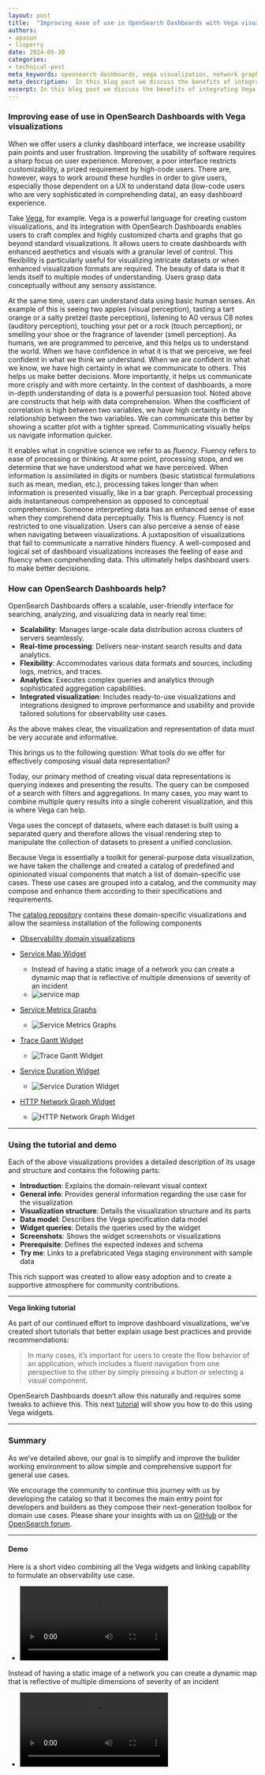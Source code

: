 ```yaml
---
layout: post
title:  "Improving ease of use in OpenSearch Dashboards with Vega visualizations"
authors:
- apasun
- lioperry
date: 2024-05-30
categories:
- technical-post
meta_keywords: opensearch dashboards, vega visualization, network graph 
meta_description:  In this blog post we discuss the benefits of integrating Vega, a toolkit for general-purpose data visualization with OpenSearch 
excerpt: In this blog post we discuss the benefits of integrating Vega, a toolkit for general-purpose data visualization.
---
```


### Improving ease of use in OpenSearch Dashboards with Vega visualizations
When we offer users a clunky dashboard interface, we increase usability pain points and user frustration. Improving the usability of software requires a sharp focus on user experience. Moreover, a poor interface restricts customizability, a prized requirement by high-code users. There are, however, ways to work around these hurdles in order to give users, especially those dependent on a UX to understand data (low-code users who are very sophisticated in comprehending data), an easy dashboard experience.

Take [Vega](https://github.com/opensearch-project/opensearch-catalog/blob/main/visualizations/DashboardLinkingNavigation.md), for example.
Vega is a powerful language for creating custom visualizations, and its integration with OpenSearch Dashboards enables users to craft complex and highly customized charts and graphs that go beyond standard visualizations. It allows users to create dashboards with enhanced aesthetics and visuals with a granular level of control. This flexibility is particularly useful for visualizing intricate datasets or when enhanced visualization formats are required.
The beauty of data is that it lends itself to multiple modes of understanding. Users grasp data conceptually without any sensory assistance.

At the same time, users can understand data using basic human senses. An example of this is seeing two apples (visual perception), tasting a tart orange or a salty pretzel (taste perception), listening to A0 versus C8 notes  (auditory perception), touching your pet or a rock (touch perception), or smelling your shoe or the fragrance of lavender (smell perception). As humans, we are programmed to perceive, and this helps us to understand the world.
When we have confidence in what it is that we perceive, we feel confident in what we think we understand. When we are confident in what we know, we have high certainty in what we communicate to others. This helps us make better decisions. More importantly, it helps us communicate more crisply and with more certainty. In the context of dashboards, a more in-depth understanding of data is a powerful persuasion tool.
Noted above are constructs that help with data comprehension. When the coefficient of correlation is high between two variables, we have high certainty in the relationship between the two variables. We can communicate this better by showing a scatter plot with a tighter spread. Communicating visually helps us navigate information quicker.

It enables what in cognitive science we refer to as *fluency*. Fluency refers to ease of processing or thinking. At some point, processing stops, and we determine that we have understood what we have perceived. When information is assimilated in digits or numbers (basic statistical formulations such as mean, median, etc.), processing takes longer than when information is presented visually, like in a bar graph. Perceptual processing aids instantaneous comprehension as opposed to conceptual comprehension. Someone interpreting data has an enhanced sense of ease when they comprehend data perceptually. This is fluency. Fluency is not restricted to one visualization. Users can also perceive a sense of ease when navigating between visualizations.
A juxtaposition of visualizations that fail to communicate a narrative hinders fluency. A well-composed and logical set of dashboard visualizations increases the feeling of ease and fluency when comprehending data. This ultimately helps dashboard users to make better decisions.


### **How can OpenSearch Dashboards help?**

OpenSearch Dashboards offers a scalable, user-friendly interface for searching, analyzing, and visualizing data in nearly real time:

* **Scalability**: Manages large-scale data distribution across clusters of servers seamlessly.
* **Real-time processing**: Delivers near-instant search results and data analytics.
* **Flexibility**: Accommodates various data formats and sources, including logs, metrics, and traces.
* **Analytics**: Executes complex queries and analytics through sophisticated aggregation capabilities.
* **Integrated visualization**: Includes ready-to-use visualizations and integrations designed to improve performance and usability and provide tailored solutions for observability use cases.

As the above makes clear, the visualization and representation of data must be very accurate and informative.

This brings us to the following question: What tools do we offer for effectively composing visual data representation?

Today, our primary method of creating visual data representations is querying indexes and presenting the results. The query can be composed of a search with filters and aggregations. In many cases, you may want to combine multiple query results into a single coherent visualization, and this is where Vega can help.

Vega uses the concept of datasets, where each dataset is built using a separated query and therefore allows the visual rendering step to manipulate the collection of datasets to present a unified conclusion.

Because Vega is essentially a toolkit for general-purpose data visualization, we have taken the challenge and created a catalog of predefined and opinionated visual components that match a list of domain-specific use cases. These use cases are grouped into a catalog, and the community may compose and enhance them according to their specifications and requirements.

The [catalog repository](https://github.com/opensearch-project/opensearch-catalog) contains these domain-specific visualizations and allow the seamless installation of the following components

 * [Observability domain visualizations](https://github.com/opensearch-project/opensearch-catalog/tree/main/visualizations/observability)

 * [Service Map Widget](https://github.com/opensearch-project/opensearch-catalog/tree/main/visualizations/observability/service-map)
   * Instead of having a static image of a network you can create a dynamic map that is reflective of multiple dimensions of severity of an incident
   * ![service map](../assets/media/blog-images/2024-05-30-Improving-Dashboards-usability-with-Vega/service-map.png)

 * [Service Metrics Graphs](https://github.com/opensearch-project/opensearch-catalog/tree/main/visualizations/observability/services-metrics-graphs)

   * ![Service Metrics Graphs](../assets/media/blog-images/2024-05-30-Improving-Dashboards-usability-with-Vega/services-metrics-graphs.png)

 * [Trace Gantt Widget](https://github.com/opensearch-project/opensearch-catalog/tree/main/visualizations/observability/traces-gantt-chart)
    * ![Trace Gantt Widget](../assets/media/blog-images/2024-05-30-Improving-Dashboards-usability-with-Vega/traces-gantt-chart.png)

 * [Service Duration Widget](https://github.com/opensearch-project/opensearch-catalog/tree/main/visualizations/observability/service-duration-heatmap)
    * ![Service Duration Widget](../assets/media/blog-images/2024-05-30-Improving-Dashboards-usability-with-Vega/service-duration.png)

 * [HTTP Network Graph Widget](https://github.com/opensearch-project/opensearch-catalog/tree/main/visualizations/observability/http)
    * ![HTTP Network Graph Widget](../assets/media/blog-images/2024-05-30-Improving-Dashboards-usability-with-Vega/http-network-graph.png)

* * *

### **Using the tutorial and demo**

Each of the above visualizations provides a detailed description of its usage and structure and contains the following parts:

* **Introduction**: Explains the domain-relevant visual context
* **General info**: Provides general information regarding the use case for the visualization
* **Visualization structure**: Details the visualization structure and its parts
* **Data model**: Describes the Vega specification data model
* **Widget queries**: Details the queries used by the widget
* **Screenshots**: Shows the widget screenshots or visualizations
* **Prerequisite**: Defines the expected indexes and schema
* **Try me**: Links to a prefabricated Vega staging environment with sample data

This rich support was created to allow easy adoption and to create a supportive atmosphere for community contributions.
* * *
**Vega linking tutorial**

As part of our continued effort to improve dashboard visualizations, we’ve created short tutorials that better explain usage best practices and provide recommendations:


>In many cases, it’s important for users to create the flow behavior of an application, which includes a fluent navigation from one perspective to the other by simply pressing a button or selecting a visual component.

OpenSearch Dashboards doesn’t allow this naturally and requires some tweaks to achieve this. This next [tutorial](https://github.com/opensearch-project/opensearch-catalog/blob/main/visualizations/DashboardLinkingNavigation.md) will show you how to do this using Vega widgets.

* * *

### Summary

As we’ve detailed above, our goal is to simplify and improve the builder working environment to allow simple and comprehensive support for general use cases.

We encourage the community to continue this journey with us by developing the catalog so that it becomes the main entry point for developers and builders as they compose their next-generation toolbox for domain use cases. Please share your insights with us on [GitHub](https://github.com/opensearch-project/opensearch-catalog) or the [OpenSearch forum](https://forum.opensearch.org/).
* * *

#### **Demo**

Here is a short video combining all the Vega widgets and linking capability to formulate an observability use case.

* ![demo video](../assets/media/blog-images/2024-05-30-Improving-Dashboards-usability-with-Vega/demo-showcase.mov)

Instead of having a static image of a network you can create a dynamic map that is reflective of multiple dimensions of severity of an incident
* ![service map demo](../assets/media/blog-images/2024-05-30-Improving-Dashboards-usability-with-Vega/service-map-demo.mov)
